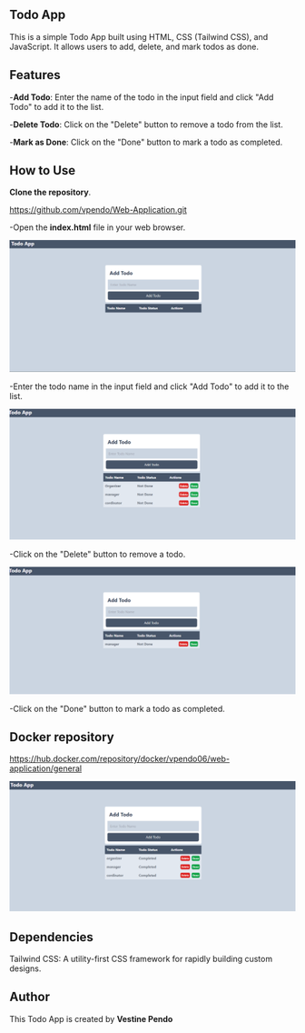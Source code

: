 
## Todo App
This is a simple Todo App built using HTML, CSS (Tailwind CSS), and JavaScript. It allows users to add, delete, and mark todos as done.

## Features

-**Add Todo**: Enter the name of the todo in the input
 field and click "Add Todo" to add it to the list.

-**Delete Todo**: Click on the "Delete" button to remove a todo from the list.

-**Mark as Done**: Click on the "Done" button to mark a todo as completed.

## How to Use
  **Clone the repository**.
  
  https://github.com/vpendo/Web-Application.git

-Open the **index.html** file in your web browser.

![Screenshot](screenshot/view%20todo.png)

-Enter the todo name in the input field and click "Add Todo" to add it to the list.

![Screenshot](screenshot/add%20todo.png)


-Click on the "Delete" button to remove a todo.

![Screenshot](screenshot/delete.png)

-Click on the "Done" button to mark a todo as completed.
## Docker repository

https://hub.docker.com/repository/docker/vpendo06/web-application/general

![Screenshot](screenshot/done.png)

## Dependencies

Tailwind CSS: A utility-first CSS framework for rapidly building custom designs.


## Author 

This Todo App is created by  **Vestine Pendo**
